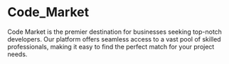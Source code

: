 # Code_Market
Code Market is the premier destination for businesses seeking top-notch developers. Our platform offers seamless access to a vast pool of skilled professionals, making it easy to find the perfect match for your project needs.

